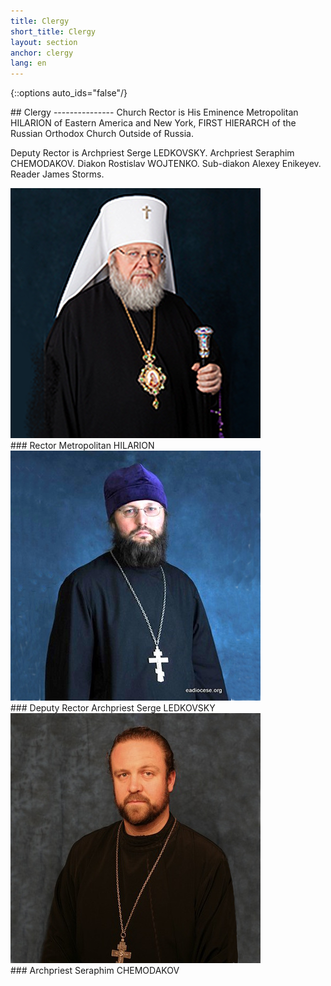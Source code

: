 ```yaml
---
title: Clergy
short_title: Clergy
layout: section
anchor: clergy
lang: en
---
```

{::options auto_ids="false"/}
<div class="section-title center" markdown="1">
##  Clergy
---------------
Church Rector is His Eminence Metropolitan HILARION of Eastern America and New York,
FIRST HIERARCH of the Russian Orthodox Church Outside of Russia.

Deputy Rector is Archpriest Serge LEDKOVSKY. Archpriest Seraphim CHEMODAKOV.
Diakon Rostislav WOJTENKO. Sub-diakon Alexey Enikeyev. Reader James Storms.
</div>

<div class="row">

<div class="col-md-4">
<div class="thumbnail">
<img alt="..." src="img/metr_hilarion.png" class="img-thumbnail team-img">
<div class="caption" markdown="1">
### Rector
Metropolitan HILARION
</div>
</div>
</div>

<div class="col-md-4">
<div class="thumbnail">
<img alt="..." src="img/rev_serge_ledk.png" class="img-thumbnail team-img">
<div class="caption" markdown="1">
### Deputy Rector
Archpriest Serge LEDKOVSKY
</div>
</div>
</div>

<div class="col-md-4">
<div class="thumbnail">
<img alt="..." src="img/chemodakov2.jpg" class="img-thumbnail team-img">
<div class="caption" markdown="1">
### Archpriest
Seraphim CHEMODAKOV
</div>
</div>
</div>


</div>
